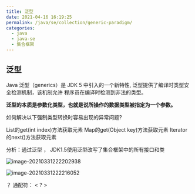 ```yaml
---
title: 泛型
date: 2021-04-16 16:19:25
permalink: /java/se/collection/generic-paradigm/
categories:
  - java
  - java-se
  - 集合框架
---
```


## 泛型

Java 泛型（generics）是 JDK 5 中引入的一个新特性, 泛型提供了编译时类型安全检测机制，该机制允许 程序员在编译时检测到非法的类型。

**泛型的本质是参数化类型，也就是说所操作的数据类型被指定为一个参数。**

如何解决以下强制类型转换时容易出现的异常问题?

 List的get(int index)方法获取元素
 Map的get(Object key)方法获取元素
 Iterator的next()方法获取元素

分析：通过泛型 ， JDK1.5使用泛型改写了集合框架中的所有接口和类

![image-20210331222202938](https://testingcf.jsdelivr.net/gh/oddfar/static/img/JavaSE-集合.assets/image-20210331222202938.png)

![image-20210331222216052](https://testingcf.jsdelivr.net/gh/oddfar/static/img/JavaSE-集合.assets/image-20210331222216052.png)



？ 通配符： < ? >